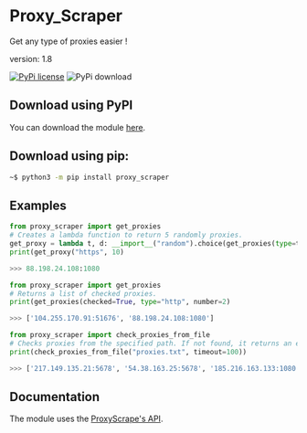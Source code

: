 # Proxy_Scraper

Get any type of proxies easier !

version: 1.8

[![PyPi license](https://img.shields.io/pypi/l/fpvgcc.svg?color=blue)](https://pypi.com/project/pip/)
![PyPi download](https://pepy.tech/badge/proxy_scraper)

## Download using PyPI

You can download the module [here](https://pypi.org/project/proxy_scraper).

## Download using pip:

```bash
~$ python3 -m pip install proxy_scraper
```

## Examples

```py
from proxy_scraper import get_proxies
# Creates a lambda function to return 5 randomly proxies.
get_proxy = lambda t, d: __import__("random").choice(get_proxies(type=t, timeout=d, limit=5))
print(get_proxy("https", 10)

>>> 88.198.24.108:1080
```

```py
from proxy_scraper import get_proxies
# Returns a list of checked proxies.
print(get_proxies(checked=True, type="http", number=2)

>>> ['104.255.170.91:51676', '88.198.24.108:1080']
```

```py
from proxy_scraper import check_proxies_from_file
# Checks proxies from the specified path. If not found, it returns an empty list.
print(check_proxies_from_file("proxies.txt", timeout=100))

>>> ['217.149.135.21:5678', '54.38.163.25:5678', '185.216.163.133:1080', '185.161.245.1:1080', '179.49.117.166:5678']
```

## Documentation

The module uses the [ProxyScrape's API](https://docs.proxy_scrape.com).
